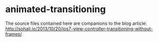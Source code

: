 animated-transitioning
======================

The source files contained here are companions to the blog article: http://sohail.io/2013/10/20/ios7-view-controller-transitioning-without-frames/
